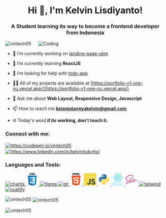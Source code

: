 <h1 align="center">Hi 👋, I'm Kelvin Lisdiyanto!</h1>
<h3 align="center">A Student learning its way to become a frontend developer from Indonesia</h3>
<img align="right" alt="Coding" width="400" src="https://institute.careerguide.com/wp-content/uploads/2020/10/e426702edf874b181aced1e2fa5c6cde.gif>"

<p align="left"> <img src="https://komarev.com/ghpvc/?username=vintech05&label=Profile%20views&color=0e75b6&style=flat" alt="vintech05" /> </p>

- 🔭 I’m currently working on [landing-page-ukm](https://github.com/vintech05/landing-page-ukm)

- 🌱 I’m currently learning **ReactJS**

- 🤝 I’m looking for help with [todo-app](https://github.com/vintech05/todo-app)

- 👨‍💻 All of my projects are available at [https://portfolio-v1-one-nu.vercel.app/](https://portfolio-v1-one-nu.vercel.app/)

- 💬 Ask me about **Web Layout, Responsive Design, Javascript**

- 📫 How to reach me **kelanjutannyakelvin@gmail.com**

- 🌐 Today's word **if its working, don't touch it.**

<h3 align="left">Connect with me:</h3>
<p align="left">
<a href="https://codepen.io/https://codepen.io/vintech05" target="blank"><img align="center" src="https://raw.githubusercontent.com/rahuldkjain/github-profile-readme-generator/master/src/images/icons/Social/codepen.svg" alt="https://codepen.io/vintech05" height="30" width="40" /></a>
<a href="https://linkedin.com/in/https://www.linkedin.com/in/kelvinlsdynto/" target="blank"><img align="center" src="https://raw.githubusercontent.com/rahuldkjain/github-profile-readme-generator/master/src/images/icons/Social/linked-in-alt.svg" alt="https://www.linkedin.com/in/kelvinlsdynto/" height="30" width="40" /></a>
</p>

<h3 align="left">Languages and Tools:</h3>
<p align="left"> <a href="https://www.chartjs.org" target="_blank" rel="noreferrer"> <img src="https://www.chartjs.org/media/logo-title.svg" alt="chartjs" width="40" height="40"/> </a> <a href="https://www.w3schools.com/css/" target="_blank" rel="noreferrer"> <img src="https://raw.githubusercontent.com/devicons/devicon/master/icons/css3/css3-original-wordmark.svg" alt="css3" width="40" height="40"/> </a> <a href="https://www.figma.com/" target="_blank" rel="noreferrer"> <img src="https://www.vectorlogo.zone/logos/figma/figma-icon.svg" alt="figma" width="40" height="40"/> </a> <a href="https://git-scm.com/" target="_blank" rel="noreferrer"> <img src="https://www.vectorlogo.zone/logos/git-scm/git-scm-icon.svg" alt="git" width="40" height="40"/> </a> <a href="https://www.w3.org/html/" target="_blank" rel="noreferrer"> <img src="https://raw.githubusercontent.com/devicons/devicon/master/icons/html5/html5-original-wordmark.svg" alt="html5" width="40" height="40"/> </a> <a href="https://developer.mozilla.org/en-US/docs/Web/JavaScript" target="_blank" rel="noreferrer"> <img src="https://raw.githubusercontent.com/devicons/devicon/master/icons/javascript/javascript-original.svg" alt="javascript" width="40" height="40"/> </a> <a href="https://www.python.org" target="_blank" rel="noreferrer"> <img src="https://raw.githubusercontent.com/devicons/devicon/master/icons/python/python-original.svg" alt="python" width="40" height="40"/> </a> <a href="https://reactjs.org/" target="_blank" rel="noreferrer"> <img src="https://raw.githubusercontent.com/devicons/devicon/master/icons/react/react-original-wordmark.svg" alt="react" width="40" height="40"/> </a> <a href="https://sass-lang.com" target="_blank" rel="noreferrer"> <img src="https://raw.githubusercontent.com/devicons/devicon/master/icons/sass/sass-original.svg" alt="sass" width="40" height="40"/> </a> <a href="https://tailwindcss.com/" target="_blank" rel="noreferrer"> <img src="https://www.vectorlogo.zone/logos/tailwindcss/tailwindcss-icon.svg" alt="tailwind" width="40" height="40"/> </a> <a href="https://vuetifyjs.com/en/" target="_blank" rel="noreferrer"> <img src="https://bestofjs.org/logos/vuetify.svg" alt="vuetify" width="40" height="40"/> </a> </p>

<p><img align="left" src="https://github-readme-stats.vercel.app/api/top-langs?username=vintech05&show_icons=true&locale=en&layout=compact" alt="vintech05" /></p>

<p>&nbsp;<img align="center" src="https://github-readme-stats.vercel.app/api?username=vintech05&show_icons=true&locale=en" alt="vintech05" /></p>

<p><img align="center" src="https://github-readme-streak-stats.herokuapp.com/?user=vintech05&" alt="vintech05" /></p>
